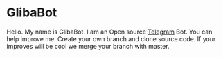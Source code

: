# GlibaBot

Hello. My name is GlibaBot. I am an Open source [Telegram](https://telegram.org/) Bot. You can help improve me. Create your own branch and clone source code. If your improves will be cool we merge your branch with master.

